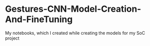 # Gestures-CNN-Model-Creation-And-FineTuning
 My notebooks, which I created while creating the models for my SoC project
